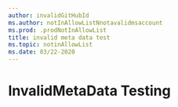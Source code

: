 ```yaml
---
author: invalidGitHubId
ms.author: notInAllowListNnotavalidmsaccount
ms.prod: .prodNotInAllowList
title: invalid meta data test
ms.topic: notinAllowList
ms.date: 03/22-2020
---
```


# InvalidMetaData Testing 

